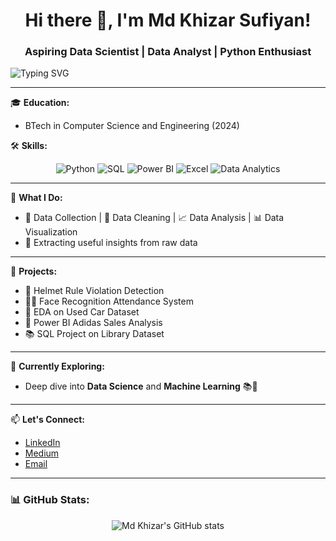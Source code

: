 <h1 align="center">Hi there 👋, I'm Md Khizar Sufiyan!</h1>
<h3 align="center">Aspiring Data Scientist | Data Analyst | Python Enthusiast</h3>

<img src="https://readme-typing-svg.herokuapp.com?font=Fira+Code&weight=700&size=24&pause=1000&center=true&vCenter=true&width=700&lines=Turning+data+into+insights+%F0%9F%94%AF;Learning+something+new+everyday+%F0%9F%8E%93;Data+Analytics+%7C+SQL+%7C+Python+%7C+Power+BI" alt="Typing SVG" />

---

🎓 **Education:**  
- BTech in Computer Science and Engineering (2024)

🛠️ **Skills:**  
<div align="center">
  
![Python](https://img.shields.io/badge/Python-3670A0?style=for-the-badge&logo=python&logoColor=white)
![SQL](https://img.shields.io/badge/SQL-025E8C?style=for-the-badge&logo=postgresql&logoColor=white)
![Power BI](https://img.shields.io/badge/Power%20BI-F2C811?style=for-the-badge&logo=powerbi&logoColor=black)
![Excel](https://img.shields.io/badge/Excel-217346?style=for-the-badge&logo=microsoft-excel&logoColor=white)
![Data Analytics](https://img.shields.io/badge/Data%20Analytics-FF6F61?style=for-the-badge)

</div>

---

🧠 **What I Do:**
- 🔎 Data Collection | 🧹 Data Cleaning | 📈 Data Analysis | 📊 Data Visualization
- 🚀 Extracting useful insights from raw data

---

📝 **Projects:**
- 🚦 Helmet Rule Violation Detection
- 🧑‍💼 Face Recognition Attendance System
- 🚗 EDA on Used Car Dataset
- 👟 Power BI Adidas Sales Analysis
- 📚 SQL Project on Library Dataset

---

🌟 **Currently Exploring:**
- Deep dive into **Data Science** and **Machine Learning** 📚🤖

---

📫 **Let's Connect:**
- [LinkedIn](https://www.linkedin.com/in/md-khizar-sufiyan/)
- [Medium](https://medium.com/@mohammedkhizar9527)
- [Email](mdkhizar9527@gmail.com)

---

### 📊 GitHub Stats:
<div align="center">
  
![Md Khizar's GitHub stats](https://github-readme-stats.vercel.app/api?username=your-username-here&show_icons=true&theme=tokyonight)

</div>


<!---
khizar9527/khizar9527 is a ✨ special ✨ repository because its `README.md` (this file) appears on your GitHub profile.
You can click the Preview link to take a look at your changes.
--->
